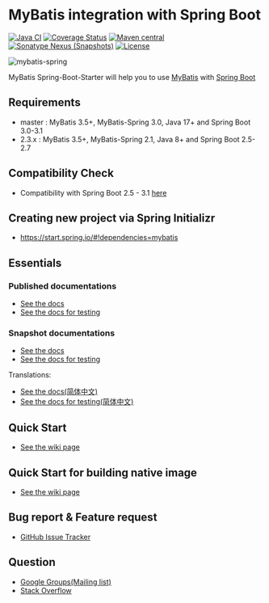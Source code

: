 # MyBatis integration with Spring Boot

[![Java CI](https://github.com/mybatis/spring-boot-starter/actions/workflows/ci.yaml/badge.svg)](https://github.com/mybatis/spring-boot-starter/actions/workflows/ci.yaml)
[![Coverage Status](https://coveralls.io/repos/github/mybatis/spring-boot-starter/badge.svg?branch=master)](https://coveralls.io/github/mybatis/spring-boot-starter?branch=master)
[![Maven central](https://maven-badges.herokuapp.com/maven-central/org.mybatis.spring.boot/mybatis-spring-boot/badge.svg)](https://maven-badges.herokuapp.com/maven-central/org.mybatis.spring.boot/mybatis-spring-boot)
[![Sonatype Nexus (Snapshots)](https://img.shields.io/nexus/s/https/oss.sonatype.org/org.mybatis.spring.boot/mybatis-spring-boot.svg)](https://oss.sonatype.org/content/repositories/snapshots/org/mybatis/spring/boot/mybatis-spring-boot/)
[![License](https://img.shields.io/:license-apache-brightgreen.svg)](https://www.apache.org/licenses/LICENSE-2.0.html)

![mybatis-spring](https://mybatis.org/images/mybatis-logo.png)

MyBatis Spring-Boot-Starter will help you to use [MyBatis](https://github.com/mybatis/mybatis-3) with [Spring Boot](https://github.com/spring-projects/spring-boot)

## Requirements

* master : MyBatis 3.5+, MyBatis-Spring 3.0, Java 17+ and Spring Boot 3.0-3.1
* 2.3.x : MyBatis 3.5+, MyBatis-Spring 2.1, Java 8+ and Spring Boot 2.5-2.7

## Compatibility Check

* Compatibility with Spring Boot 2.5 - 3.1 [here](https://github.com/kazuki43zoo/mybatis-spring-boot-dev-compatibility-checker)

## Creating new project via Spring Initializr

* https://start.spring.io/#!dependencies=mybatis

## Essentials

### Published documentations

* [See the docs](http://www.mybatis.org/spring-boot-starter/mybatis-spring-boot-autoconfigure)
* [See the docs for testing](http://www.mybatis.org/spring-boot-starter/mybatis-spring-boot-test-autoconfigure)

### Snapshot documentations

* [See the docs](https://github.com/mybatis/spring-boot-starter/blob/master/mybatis-spring-boot-autoconfigure/src/site/markdown/index.md)
* [See the docs for testing](https://github.com/mybatis/spring-boot-starter/blob/master/mybatis-spring-boot-test-autoconfigure/src/site/markdown/index.md)

Translations:

* [See the docs(简体中文)](https://github.com/mybatis/spring-boot-starter/blob/master/mybatis-spring-boot-autoconfigure/src/site/zh/markdown/index.md)
* [See the docs for testing(简体中文)](https://github.com/mybatis/spring-boot-starter/blob/master/mybatis-spring-boot-test-autoconfigure/src/site/zh/markdown/index.md)


## Quick Start

* [See the wiki page](https://github.com/mybatis/spring-boot-starter/wiki/Quick-Start)

## Quick Start for building native image

* [See the wiki page](https://github.com/mybatis/spring-boot-starter/wiki/Quick-Start-for-building-native-image)

## Bug report & Feature request

* [GitHub Issue Tracker](https://github.com/mybatis/spring-boot-starter/issues)

## Question

* [Google Groups(Mailing list)](https://groups.google.com/forum/#!forum/mybatis-user)
* [Stack Overflow](https://stackoverflow.com/questions/tagged/mybatis)

